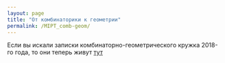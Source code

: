 ```yaml
---
layout: page
title: "От комбинаторики к геометрии"
permalink: /MIPT_comb-geom/
---
```





Если вы искали записки комбинаторно-геометрического кружка 2018-го года, то они теперь живут [тут](https://balit.ski/mipt2018combigeo/)

